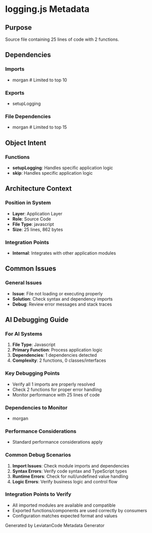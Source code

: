 # logging.js Metadata

## Purpose
Source file containing 25 lines of code with 2 functions.

## Dependencies

### Imports
- morgan  # Limited to top 10

### Exports
- setupLogging

### File Dependencies
- morgan  # Limited to top 15

## Object Intent

### Functions
- **setupLogging**: Handles specific application logic
- **skip**: Handles specific application logic


## Architecture Context

### Position in System
- **Layer**: Application Layer
- **Role**: Source Code
- **File Type**: javascript
- **Size**: 25 lines, 862 bytes

### Integration Points
- **Internal**: Integrates with other application modules

## Common Issues

### General Issues
- **Issue**: File not loading or executing properly
- **Solution**: Check syntax and dependency imports
- **Debug**: Review error messages and stack traces

## AI Debugging Guide

### For AI Systems
1. **File Type**: Javascript
2. **Primary Function**: Process application logic
3. **Dependencies**: 1 dependencies detected
4. **Complexity**: 2 functions, 0 classes/interfaces

### Key Debugging Points
- Verify all 1 imports are properly resolved
- Check 2 functions for proper error handling
- Monitor performance with 25 lines of code

### Dependencies to Monitor
- morgan

### Performance Considerations
- Standard performance considerations apply

### Common Debug Scenarios
1. **Import Issues**: Check module imports and dependencies
2. **Syntax Errors**: Verify code syntax and TypeScript types
3. **Runtime Errors**: Check for null/undefined value handling
4. **Logic Errors**: Verify business logic and control flow

### Integration Points to Verify
- All imported modules are available and compatible
- Exported functions/components are used correctly by consumers
- Configuration matches expected format and values

Generated by LeviatanCode Metadata Generator
